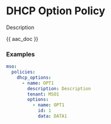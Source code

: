 # DHCP Option Policy

Description

{{ aac_doc }}
### Examples

```yaml
mso:
  policies:
    dhcp_options:
      - name: OPT1
        description: Description
        tenant: MSO1
        options:
          - name: OPT1
            id: 1
            data: DATA1
```

